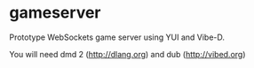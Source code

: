gameserver
==========

Prototype WebSockets game server using YUI and Vibe-D.

You will need dmd 2 (http://dlang.org)
and dub (http://vibed.org)